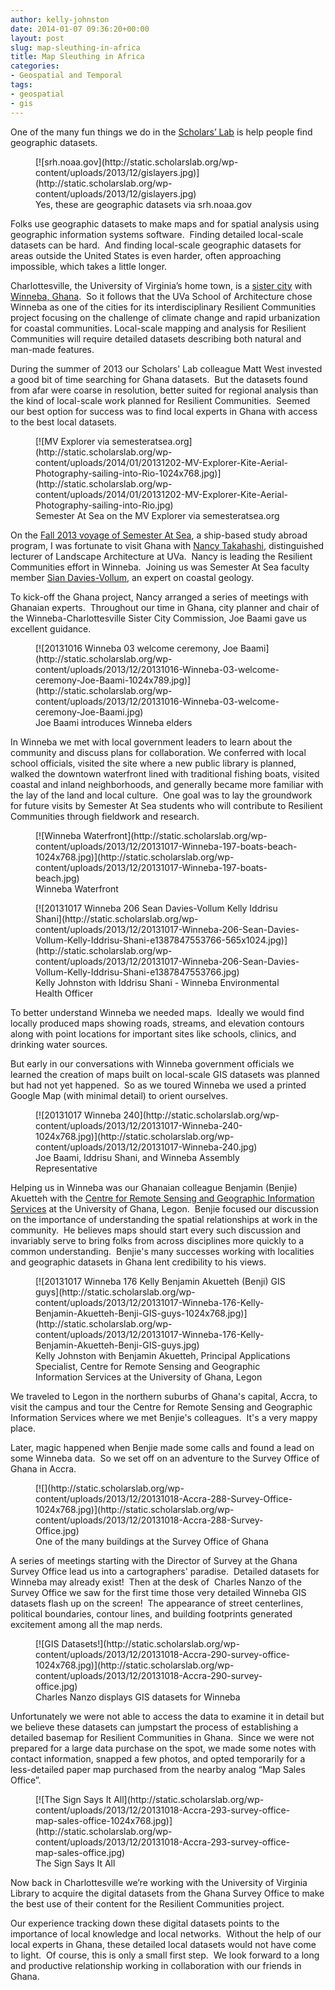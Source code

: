 ```yaml
---
author: kelly-johnston
date: 2014-01-07 09:36:20+00:00
layout: post
slug: map-sleuthing-in-africa
title: Map Sleuthing in Africa
categories:
- Geospatial and Temporal
tags:
- geospatial
- gis
---
```


One of the many fun things we do in the [Scholars’ Lab](http://guides.lib.virginia.edu/gis) is help people find geographic datasets.

<figure>
  [![srh.noaa.gov](http://static.scholarslab.org/wp-content/uploads/2013/12/gislayers.jpg)](http://static.scholarslab.org/wp-content/uploads/2013/12/gislayers.jpg)
  <figcaption>
 Yes, these are geographic datasets via srh.noaa.gov
</figcaption>

</figure>

Folks use geographic datasets to make maps and for spatial analysis using geographic information systems software.  Finding detailed local-scale datasets can be hard.  And finding local-scale geographic datasets for areas outside the United States is even harder, often approaching impossible, which takes a little longer.

Charlottesville, the University of Virginia’s home town, is a [sister city](http://www.charlottesville.org/index.aspx?page=2985) with [Winneba, Ghana](http://goo.gl/maps/mNTPQ).  So it follows that the UVa School of Architecture chose Winneba as one of the cities for its interdisciplinary Resilient Communities project focusing on the challenge of climate change and rapid urbanization for coastal communities. Local-scale mapping and analysis for Resilient Communities will require detailed datasets describing both natural and man-made features.

During the summer of 2013 our Scholars' Lab colleague Matt West invested a good bit of time searching for Ghana datasets.  But the datasets found from afar were coarse in resolution, better suited for regional analysis than the kind of local-scale work planned for Resilient Communities.  Seemed our best option for success was to find local experts in Ghana with access to the best local datasets.

<figure>
  [![MV Explorer via semesteratsea.org](http://static.scholarslab.org/wp-content/uploads/2014/01/20131202-MV-Explorer-Kite-Aerial-Photography-sailing-into-Rio-1024x768.jpg)](http://static.scholarslab.org/wp-content/uploads/2014/01/20131202-MV-Explorer-Kite-Aerial-Photography-sailing-into-Rio.jpg)
  <figcaption>
 Semester At Sea on the MV Explorer via semesteratsea.org
</figcaption>

</figure>

On the [Fall 2013 voyage of Semester At Sea](http://www.semesteratsea.org/voyages/fall-2013/), a ship-based study abroad program, I was fortunate to visit Ghana with [Nancy Takahashi](http://www.arch.virginia.edu/people/directory/nancy-takahashi), distinguished lecturer of Landscape Architecture at UVa.  Nancy is leading the Resilient Communities effort in Winneba.  Joining us was Semester At Sea faculty member [Sian Davies-Vollum](http://www.semesteratsea.org/faculty-and-staff/sian-davies-vollum/), an expert on coastal geology.

To kick-off the Ghana project, Nancy arranged a series of meetings with Ghanaian experts.  Throughout our time in Ghana, city planner and chair of the Winneba-Charlottesville Sister City Commission, Joe Baami gave us excellent guidance.

<figure>
  [![20131016 Winneba 03 welcome ceremony, Joe Baami](http://static.scholarslab.org/wp-content/uploads/2013/12/20131016-Winneba-03-welcome-ceremony-Joe-Baami-1024x789.jpg)](http://static.scholarslab.org/wp-content/uploads/2013/12/20131016-Winneba-03-welcome-ceremony-Joe-Baami.jpg)
  <figcaption>
 Joe Baami introduces Winneba elders
</figcaption>

</figure>

In Winneba we met with local government leaders to learn about the community and discuss plans for collaboration. We conferred with local school officials, visited the site where a new public library is planned, walked the downtown waterfront lined with traditional fishing boats, visited coastal and inland neighborhoods, and generally became more familiar with the lay of the land and local culture.  One goal was to lay the groundwork for future visits by Semester At Sea students who will contribute to Resilient Communities through fieldwork and research.

<figure>
  [![Winneba Waterfront](http://static.scholarslab.org/wp-content/uploads/2013/12/20131017-Winneba-197-boats-beach-1024x768.jpg)](http://static.scholarslab.org/wp-content/uploads/2013/12/20131017-Winneba-197-boats-beach.jpg)
  <figcaption>
 Winneba Waterfront
</figcaption>

</figure>

<figure>
  [![20131017 Winneba 206 Sean Davies-Vollum Kelly Iddrisu Shani](http://static.scholarslab.org/wp-content/uploads/2013/12/20131017-Winneba-206-Sean-Davies-Vollum-Kelly-Iddrisu-Shani-e1387847553766-565x1024.jpg)](http://static.scholarslab.org/wp-content/uploads/2013/12/20131017-Winneba-206-Sean-Davies-Vollum-Kelly-Iddrisu-Shani-e1387847553766.jpg)
  <figcaption>
 Kelly Johnston with Iddrisu Shani - Winneba Environmental Health Officer
</figcaption>

</figure>

To better understand Winneba we needed maps.  Ideally we would find locally produced maps showing roads, streams, and elevation contours along with point locations for important sites like schools, clinics, and drinking water sources.

But early in our conversations with Winneba government officials we learned the creation of maps built on local-scale GIS datasets was planned but had not yet happened.  So as we toured Winneba we used a printed Google Map (with minimal detail) to orient ourselves.

<figure>
  [![20131017 Winneba 240](http://static.scholarslab.org/wp-content/uploads/2013/12/20131017-Winneba-240-1024x768.jpg)](http://static.scholarslab.org/wp-content/uploads/2013/12/20131017-Winneba-240.jpg)
  <figcaption>
 Joe Baami, Iddrisu Shani, and Winneba Assembly Representative
</figcaption>

</figure>

Helping us in Winneba was our Ghanaian colleague Benjamin (Benjie) Akuetteh with the [Centre for Remote Sensing and Geographic Information Services](http://cersgis.org/home.html) at the University of Ghana, Legon.  Benjie focused our discussion on the importance of understanding the spatial relationships at work in the community.  He believes maps should start every such discussion and invariably serve to bring folks from across disciplines more quickly to a common understanding.  Benjie's many successes working with localities and geographic datasets in Ghana lent credibility to his views.

<figure>
  [![20131017 Winneba 176 Kelly Benjamin Akuetteh (Benji) GIS guys](http://static.scholarslab.org/wp-content/uploads/2013/12/20131017-Winneba-176-Kelly-Benjamin-Akuetteh-Benji-GIS-guys-1024x768.jpg)](http://static.scholarslab.org/wp-content/uploads/2013/12/20131017-Winneba-176-Kelly-Benjamin-Akuetteh-Benji-GIS-guys.jpg)
  <figcaption>
 Kelly Johnston with Benjamin Akuetteh, Principal Applications Specialist, Centre for Remote Sensing and Geographic Information Services at the University of Ghana, Legon
</figcaption>

</figure>

We traveled to Legon in the northern suburbs of Ghana's capital, Accra, to visit the campus and tour the Centre for Remote Sensing and Geographic Information Services where we met Benjie's colleagues.  It's a very mappy place.

Later, magic happened when Benjie made some calls and found a lead on some Winneba data.  So we set off on an adventure to the Survey Office of Ghana in Accra.

<figure>
  [![](http://static.scholarslab.org/wp-content/uploads/2013/12/20131018-Accra-288-Survey-Office-1024x768.jpg)](http://static.scholarslab.org/wp-content/uploads/2013/12/20131018-Accra-288-Survey-Office.jpg)
  <figcaption>
 One of the many buildings at the Survey Office of Ghana
</figcaption>

</figure>

A series of meetings starting with the Director of Survey at the Ghana Survey Office lead us into a cartographers' paradise.  Detailed datasets for Winneba may already exist!  Then at the desk of  Charles Nanzo of the Survey Office we saw for the first time those very detailed Winneba GIS datasets flash up on the screen!  The appearance of street centerlines, political boundaries, contour lines, and building footprints generated excitement among all the map nerds.

<figure>
  [![GIS Datasets!](http://static.scholarslab.org/wp-content/uploads/2013/12/20131018-Accra-290-survey-office-1024x768.jpg)](http://static.scholarslab.org/wp-content/uploads/2013/12/20131018-Accra-290-survey-office.jpg)
  <figcaption>
 Charles Nanzo displays GIS datasets for Winneba
</figcaption>

</figure>

Unfortunately we were not able to access the data to examine it in detail but we believe these datasets can jumpstart the process of establishing a detailed basemap for Resilient Communities in Ghana.  Since we were not prepared for a large data purchase on the spot, we made some notes with contact information, snapped a few photos, and opted temporarily for a less-detailed paper map purchased from the nearby analog “Map Sales Office”.

<figure>
  [![The Sign Says It All](http://static.scholarslab.org/wp-content/uploads/2013/12/20131018-Accra-293-survey-office-map-sales-office-1024x768.jpg)](http://static.scholarslab.org/wp-content/uploads/2013/12/20131018-Accra-293-survey-office-map-sales-office.jpg)
  <figcaption>
 The Sign Says It All
</figcaption>

</figure>

Now back in Charlottesville we’re working with the University of Virginia Library to acquire the digital datasets from the Ghana Survey Office to make the best use of their content for the Resilient Communities project.

Our experience tracking down these digital datasets points to the importance of local knowledge and local networks.  Without the help of our local experts in Ghana, these detailed local datasets would not have come to light.  Of course, this is only a small first step.  We look forward to a long and productive relationship working in collaboration with our friends in Ghana.
